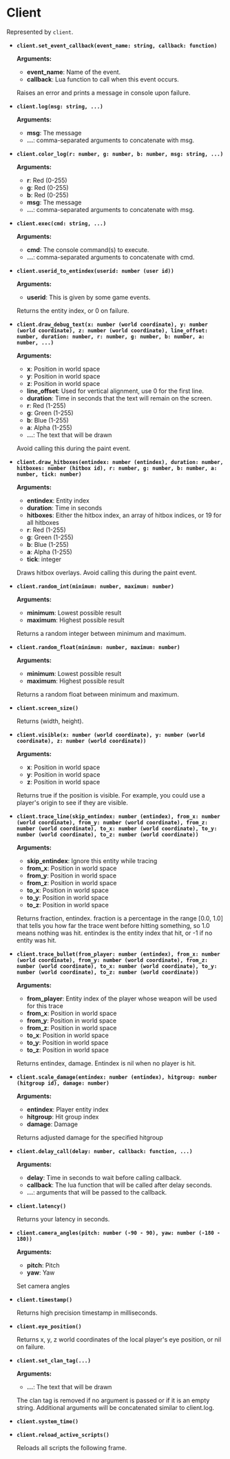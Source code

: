 # Client

Represented by `client`.

* **`client.set_event_callback(event_name: string, callback: function)`**

	**Arguments:**

	- **event_name**: Name of the event.
	- **callback**: Lua function to call when this event occurs.

	Raises an error and prints a message in console upon failure.


* **`client.log(msg: string, ...)`**

	**Arguments:**

	- **msg**: The message
	- **...**: comma-separated arguments to concatenate with msg.


* **`client.color_log(r: number, g: number, b: number, msg: string, ...)`**

	**Arguments:**

	- **r**: Red (0-255)
	- **g**: Red (0-255)
	- **b**: Red (0-255)
	- **msg**: The message
	- **...**: comma-separated arguments to concatenate with msg.


* **`client.exec(cmd: string, ...)`**

	**Arguments:**

	- **cmd**: The console command(s) to execute.
	- **...**: comma-separated arguments to concatenate with cmd.


* **`client.userid_to_entindex(userid: number (user id))`**

	**Arguments:**

	- **userid**: This is given by some game events.

	Returns the entity index, or 0 on failure.


* **`client.draw_debug_text(x: number (world coordinate), y: number (world coordinate), z: number (world coordinate), line_offset: number, duration: number, r: number, g: number, b: number, a: number, ...)`**

	**Arguments:**

	- **x**: Position in world space
	- **y**: Position in world space
	- **z**: Position in world space
	- **line_offset**: Used for vertical alignment, use 0 for the first line.
	- **duration**: Time in seconds that the text will remain on the screen.
	- **r**: Red (1-255)
	- **g**: Green (1-255)
	- **b**: Blue (1-255)
	- **a**: Alpha (1-255)
	- **...**: The text that will be drawn

	Avoid calling this during the paint event.


* **`client.draw_hitboxes(entindex: number (entindex), duration: number, hitboxes: number (hitbox id), r: number, g: number, b: number, a: number, tick: number)`**

	**Arguments:**

	- **entindex**: Entity index
	- **duration**: Time in seconds
	- **hitboxes**: Either the hitbox index, an array of hitbox indices, or 19 for all hitboxes
	- **r**: Red (1-255)
	- **g**: Green (1-255)
	- **b**: Blue (1-255)
	- **a**: Alpha (1-255)
	- **tick**: integer

	Draws hitbox overlays. Avoid calling this during the paint event.


* **`client.random_int(minimum: number, maximum: number)`**

	**Arguments:**

	- **minimum**: Lowest possible result
	- **maximum**: Highest possible result

	Returns a random integer between minimum and maximum.


* **`client.random_float(minimum: number, maximum: number)`**

	**Arguments:**

	- **minimum**: Lowest possible result
	- **maximum**: Highest possible result

	Returns a random float between minimum and maximum.


* **`client.screen_size()`**

	Returns (width, height).


* **`client.visible(x: number (world coordinate), y: number (world coordinate), z: number (world coordinate))`**

	**Arguments:**

	- **x**: Position in world space
	- **y**: Position in world space
	- **z**: Position in world space

	Returns true if the position is visible. For example, you could use a player's origin to see if they are visible.


* **`client.trace_line(skip_entindex: number (entindex), from_x: number (world coordinate), from_y: number (world coordinate), from_z: number (world coordinate), to_x: number (world coordinate), to_y: number (world coordinate), to_z: number (world coordinate))`**

	**Arguments:**

	- **skip_entindex**: Ignore this entity while tracing
	- **from_x**: Position in world space
	- **from_y**: Position in world space
	- **from_z**: Position in world space
	- **to_x**: Position in world space
	- **to_y**: Position in world space
	- **to_z**: Position in world space

	Returns fraction, entindex. fraction is a percentage in the range [0.0, 1.0] that tells you how far the trace went before hitting something, so 1.0 means nothing was hit. entindex is the entity index that hit, or -1 if no entity was hit.


* **`client.trace_bullet(from_player: number (entindex), from_x: number (world coordinate), from_y: number (world coordinate), from_z: number (world coordinate), to_x: number (world coordinate), to_y: number (world coordinate), to_z: number (world coordinate))`**

	**Arguments:**

	- **from_player**: Entity index of the player whose weapon will be used for this trace
	- **from_x**: Position in world space
	- **from_y**: Position in world space
	- **from_z**: Position in world space
	- **to_x**: Position in world space
	- **to_y**: Position in world space
	- **to_z**: Position in world space

	Returns entindex, damage. Entindex is nil when no player is hit.


* **`client.scale_damage(entindex: number (entindex), hitgroup: number (hitgroup id), damage: number)`**

	**Arguments:**

	- **entindex**: Player entity index
	- **hitgroup**: Hit group index
	- **damage**: Damage

	Returns adjusted damage for the specified hitgroup


* **`client.delay_call(delay: number, callback: function, ...)`**

	**Arguments:**

	- **delay**: Time in seconds to wait before calling callback.
	- **callback**: The lua function that will be called after delay seconds.
	- **...**: arguments that will be passed to the callback.


* **`client.latency()`**

	Returns your latency in seconds.


* **`client.camera_angles(pitch: number (-90 - 90), yaw: number (-180 - 180))`**

	**Arguments:**

	- **pitch**: Pitch
	- **yaw**: Yaw

	Set camera angles


* **`client.timestamp()`**

	Returns high precision timestamp in milliseconds.


* **`client.eye_position()`**

	Returns x, y, z world coordinates of the local player's eye position, or nil on failure.


* **`client.set_clan_tag(...)`**

	**Arguments:**

	- **...**: The text that will be drawn

	The clan tag is removed if no argument is passed or if it is an empty string. Additional arguments will be concatenated similar to client.log.


* **`client.system_time()`**


* **`client.reload_active_scripts()`**

	Reloads all scripts the following frame.

